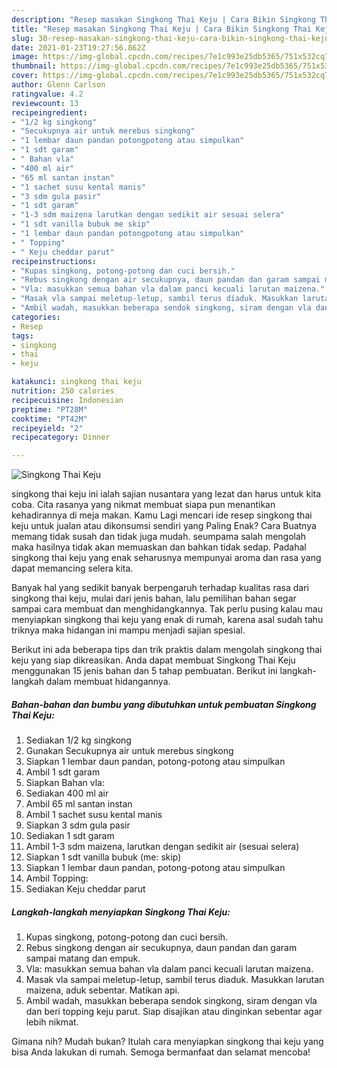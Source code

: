 ```yaml
---
description: "Resep masakan Singkong Thai Keju | Cara Bikin Singkong Thai Keju Yang Enak Dan Lezat"
title: "Resep masakan Singkong Thai Keju | Cara Bikin Singkong Thai Keju Yang Enak Dan Lezat"
slug: 30-resep-masakan-singkong-thai-keju-cara-bikin-singkong-thai-keju-yang-enak-dan-lezat
date: 2021-01-23T19:27:56.862Z
image: https://img-global.cpcdn.com/recipes/7e1c993e25db5365/751x532cq70/singkong-thai-keju-foto-resep-utama.jpg
thumbnail: https://img-global.cpcdn.com/recipes/7e1c993e25db5365/751x532cq70/singkong-thai-keju-foto-resep-utama.jpg
cover: https://img-global.cpcdn.com/recipes/7e1c993e25db5365/751x532cq70/singkong-thai-keju-foto-resep-utama.jpg
author: Glenn Carlson
ratingvalue: 4.2
reviewcount: 13
recipeingredient:
- "1/2 kg singkong"
- "Secukupnya air untuk merebus singkong"
- "1 lembar daun pandan potongpotong atau simpulkan"
- "1 sdt garam"
- " Bahan vla"
- "400 ml air"
- "65 ml santan instan"
- "1 sachet susu kental manis"
- "3 sdm gula pasir"
- "1 sdt garam"
- "1-3 sdm maizena larutkan dengan sedikit air sesuai selera"
- "1 sdt vanilla bubuk me skip"
- "1 lembar daun pandan potongpotong atau simpulkan"
- " Topping"
- " Keju cheddar parut"
recipeinstructions:
- "Kupas singkong, potong-potong dan cuci bersih."
- "Rebus singkong dengan air secukupnya, daun pandan dan garam sampai matang dan empuk."
- "Vla: masukkan semua bahan vla dalam panci kecuali larutan maizena."
- "Masak vla sampai meletup-letup, sambil terus diaduk. Masukkan larutan maizena, aduk sebentar. Matikan api."
- "Ambil wadah, masukkan beberapa sendok singkong, siram dengan vla dan beri topping keju parut. Siap disajikan atau dinginkan sebentar agar lebih nikmat."
categories:
- Resep
tags:
- singkong
- thai
- keju

katakunci: singkong thai keju 
nutrition: 250 calories
recipecuisine: Indonesian
preptime: "PT28M"
cooktime: "PT42M"
recipeyield: "2"
recipecategory: Dinner

---
```



![Singkong Thai Keju](https://img-global.cpcdn.com/recipes/7e1c993e25db5365/751x532cq70/singkong-thai-keju-foto-resep-utama.jpg)


singkong thai keju ini ialah sajian nusantara yang lezat dan harus untuk kita coba. Cita rasanya yang nikmat membuat siapa pun menantikan kehadirannya di meja makan.
Kamu Lagi mencari ide resep singkong thai keju untuk jualan atau dikonsumsi sendiri yang Paling Enak? Cara Buatnya memang tidak susah dan tidak juga mudah. seumpama salah mengolah maka hasilnya tidak akan memuaskan dan bahkan tidak sedap. Padahal singkong thai keju yang enak seharusnya mempunyai aroma dan rasa yang dapat memancing selera kita.



Banyak hal yang sedikit banyak berpengaruh terhadap kualitas rasa dari singkong thai keju, mulai dari jenis bahan, lalu pemilihan bahan segar sampai cara membuat dan menghidangkannya. Tak perlu pusing kalau mau menyiapkan singkong thai keju yang enak di rumah, karena asal sudah tahu triknya maka hidangan ini mampu menjadi sajian spesial.


Berikut ini ada beberapa tips dan trik praktis dalam mengolah singkong thai keju yang siap dikreasikan. Anda dapat membuat Singkong Thai Keju menggunakan 15 jenis bahan dan 5 tahap pembuatan. Berikut ini langkah-langkah dalam membuat hidangannya.

<!--inarticleads1-->

##### Bahan-bahan dan bumbu yang dibutuhkan untuk pembuatan Singkong Thai Keju:

1. Sediakan 1/2 kg singkong
1. Gunakan Secukupnya air untuk merebus singkong
1. Siapkan 1 lembar daun pandan, potong-potong atau simpulkan
1. Ambil 1 sdt garam
1. Siapkan  Bahan vla:
1. Sediakan 400 ml air
1. Ambil 65 ml santan instan
1. Ambil 1 sachet susu kental manis
1. Siapkan 3 sdm gula pasir
1. Sediakan 1 sdt garam
1. Ambil 1-3 sdm maizena, larutkan dengan sedikit air (sesuai selera)
1. Siapkan 1 sdt vanilla bubuk (me: skip)
1. Siapkan 1 lembar daun pandan, potong-potong atau simpulkan
1. Ambil  Topping:
1. Sediakan  Keju cheddar parut




<!--inarticleads2-->

##### Langkah-langkah menyiapkan Singkong Thai Keju:

1. Kupas singkong, potong-potong dan cuci bersih.
1. Rebus singkong dengan air secukupnya, daun pandan dan garam sampai matang dan empuk.
1. Vla: masukkan semua bahan vla dalam panci kecuali larutan maizena.
1. Masak vla sampai meletup-letup, sambil terus diaduk. Masukkan larutan maizena, aduk sebentar. Matikan api.
1. Ambil wadah, masukkan beberapa sendok singkong, siram dengan vla dan beri topping keju parut. Siap disajikan atau dinginkan sebentar agar lebih nikmat.




Gimana nih? Mudah bukan? Itulah cara menyiapkan singkong thai keju yang bisa Anda lakukan di rumah. Semoga bermanfaat dan selamat mencoba!
